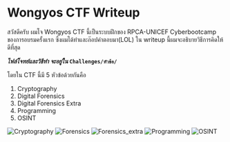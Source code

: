 # Wongyos CTF Writeup
สวัสดีครับ ผมโจ Wongyos CTF นี้เป็นระบบฝึกของ RPCA-UNICEF Cyberbootcamp ของการอบรมครั้งแรก ซึ่งผมได้ทำและก๊อปคำตอบมา(LOL) ใน writeup นี้ผมจะอธิบายวิธีการคิดให้ดีที่สุด

**_ไฟล์โจทย์และวิธีทำ จะอยู่ใน_ `Challenges/หัวข้อ/`**

โดยใน CTF นี้มี 5 หัวข้อด้วยกันคือ

1. Cryptography
2. Digital Forensics
3. Digital Forensics Extra
4. Programming
5. OSINT


![Cryptography](https://github.com/joeKody/wongyos-ctf-writeup/assets/115410150/8c1c499f-3c6a-41bf-8099-d0dd5bdaa7eb)
![Forensics](https://github.com/joeKody/wongyos-ctf-writeup/assets/115410150/44da2fe2-648f-4f99-9714-50b63f3d8c99)
![Forensics_extra](https://github.com/joeKody/wongyos-ctf-writeup/assets/115410150/df5720f4-f581-4923-93a0-dbeb772b1b88)
![Programming](https://github.com/joeKody/wongyos-ctf-writeup/assets/115410150/811ae6b5-06fe-46a9-835e-8d07ac427ca7)
![OSINT](https://github.com/joeKody/wongyos-ctf-writeup/assets/115410150/802f1b00-157b-447a-9efe-1f1ff471d0f9)
